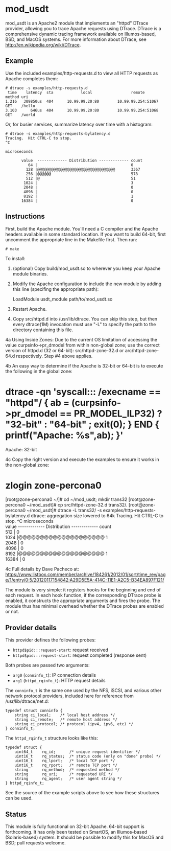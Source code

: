 mod_usdt
==============

mod_usdt is an Apache2 module that implements an "httpd" DTrace provider,
allowing you to trace Apache requests using DTrace.  DTrace is a comprehensive
dynamic tracing framework available on Illumos-based, BSD, and MacOS systems.
For more information about DTrace, see http://en.wikipedia.org/wiki/DTrace.


Example
-------

Use the included examples/http-requests.d to view all HTTP requests as Apache
completes them:

    # dtrace -s examples/http-requests.d
     time    latency  sta            local                 remote        method uri
    1.216   309850us  404      10.99.99.20:80        10.99.99.254:51067  GET    /hello
    3.103      646us  404      10.99.99.20:80        10.99.99.254:51068  GET    /world


Or, for busier services, summarize latency over time with a histogram:

    # dtrace -s examples/http-requests-bylatency.d
    Tracing.  Hit CTRL-C to stop.
    ^C
    
    microseconds                                      
    
           value  ------------- Distribution ------------- count    
              64 |                                         0        
             128 |@@@@@@@@@@@@@@@@@@@@@@@@@@@@@@@@@@       3367     
             256 |@@@@@@                                   578      
             512 |@                                        51       
            1024 |                                         3        
            2048 |                                         0        
            4096 |                                         0        
            8192 |                                         1        
           16384 |                                         0        



Instructions
------------

First, build the Apache module.  You'll need a C compiler and the Apache
headers available in some standard location.  If you want to build 64-bit,
first uncomment the appropriate line in the Makefile first.  Then run:

    # make

To install:

1. (optional) Copy build/mod_usdt.so to wherever you keep your Apache module
   binaries.

2. Modify the Apache configuration to include the new module by adding this
   line (specifing the appropriate path):

    LoadModule usdt_module path/to/mod_usdt.so

3. Restart Apache.

4. Copy src/httpd.d into /usr/lib/dtrace.  You can skip this step, but then
   every dtrace(1M) invocation must use "-L" to specify the path to the
   directory containing this file.

4a Using Inside Zones: Due to the current OS limitation of accessing the value 
   curpsinfo->pr_dmodel from within non-global zone; use the correct version of
   httpd.d (32 or 64-bit): src/httpd-zone-32.d or arc/httpd-zone-64.d respectively.
   Step #4 above applies.  

4b An easy way to determine if the Apache is 32-bit or 64-bit is to execute the following in the global zone:

   # dtrace -qn 'syscall::: /execname == "httpd"/ { ab = (curpsinfo->pr_dmodel == PR_MODEL_ILP32) ? "32-bit" : "64-bit" ; exit(0); } END { printf("Apache: %s",ab); }'
   Apache: 32-bit

4c Copy the right version and execute the examples to ensure it works in the non-global zone:

   # zlogin zone-percona0
   [root@zone-percona0 ~/]# cd ~/mod_usdt; mkdir trans32 
   [root@zone-percona0 ~/mod_usdt]# cp src/httpd-zone-32.d trans32/. 
   [root@zone-percona0 ~/mod_usdt]# dtrace -L trans32/ -s examples/http-requests-bylatency.d 
   dtrace: aggregation size lowered to 64k
   Tracing.  Hit CTRL-C to stop.
   ^C
   microseconds                                      
           value  ------------- Distribution ------------- count    
             512 |                                         0        
            1024 |@@@@@@@@@@@@@@@@@@@@                     1        
            2048 |                                         0        
            4096 |                                         0        
            8192 |@@@@@@@@@@@@@@@@@@@@                     1        
           16384 |                                         0 
       
4c Full details by Dave Pacheco at:
   https://www.listbox.com/member/archive/184261/2012/01/sort/time_rev/page/1/entry/0:5/20120117154842:A29D5E5A-414C-11E1-A2C5-B34EA897F121/

The module is very simple: it registers hooks for the beginning and end of each
request.  In each hook function, if the corresponding DTrace probe is enabled,
it constructs the appropriate arguments and fires the probe.  The module thus
has minimal overhead whether the DTrace probes are enabled or not.


Provider details
----------------

This provider defines the following probes:

* `httpd$pid:::request-start`: request received
* `httpd$pid:::request-start`: request completed (response sent)

Both probes are passed two arguments:

* `arg0` (`conninfo_t`): IP connection details
* `arg1` (`httpd_rqinfo_t`): HTTP request details

The `conninfo_t` is the same one used by the NFS, iSCSI, and various other
network protocol providers, included here for reference from
/usr/lib/dtrace/net.d:

    typedef struct conninfo {
    	string ci_local;	/* local host address */
    	string ci_remote;	/* remote host address */
    	string ci_protocol;	/* protocol (ipv4, ipv6, etc) */
    } conninfo_t;

The `httpd_rqinfo_t` structure looks like this:

    typedef struct {
    	uint64_t	rq_id;		/* unique request identifier */
    	uint16_t	rq_status;	/* status code (only on "done" probe) */
    	uint16_t	rq_lport;	/* local TCP port */
    	uint16_t	rq_rport;	/* remote TCP port */
    	string		rq_method;	/* requested method */
    	string 		rq_uri;		/* requested URI */
    	string 		rq_agent;	/* user agent string */
    } httpd_rqinfo_t;

See the source of the example scripts above to see how these structures can be
used.


Status
-----

This module is fully functional on 32-bit Apache.  64-bit support is
forthcoming.  It has only been tested on SmartOS, an Illumos-based
(Solaris-based) system.  It should be possible to modify this for MacOS and
BSD; pull requests welcome.
